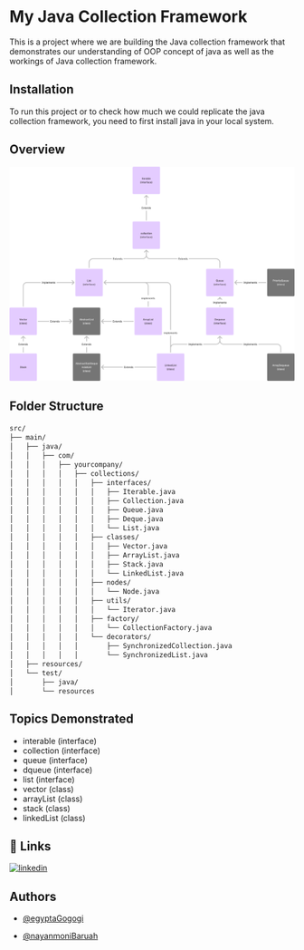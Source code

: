 
# My Java Collection Framework

This is a project where we are building the Java collection framework that demonstrates our understanding of OOP concept of java as well as the workings of Java collection framework.


## Installation

To run this project or to check how much we could replicate the java collection framework, you need to first install java in your local system.

## Overview

![collection framework](Overview.png)

## Folder Structure

```plaintext
src/
├── main/
│   ├── java/
│   │   ├── com/
│   │   │   ├── yourcompany/
│   │   │   │   ├── collections/
│   │   │   │   │   ├── interfaces/
│   │   │   │   │   │   ├── Iterable.java
│   │   │   │   │   │   ├── Collection.java
│   │   │   │   │   │   ├── Queue.java
│   │   │   │   │   │   ├── Deque.java
│   │   │   │   │   │   └── List.java
│   │   │   │   │   ├── classes/
│   │   │   │   │   │   ├── Vector.java
│   │   │   │   │   │   ├── ArrayList.java
│   │   │   │   │   │   ├── Stack.java
│   │   │   │   │   │   └── LinkedList.java
│   │   │   │   │   ├── nodes/
│   │   │   │   │   │   └── Node.java
│   │   │   │   │   ├── utils/
│   │   │   │   │   │   └── Iterator.java
│   │   │   │   │   ├── factory/
│   │   │   │   │   │   └── CollectionFactory.java
│   │   │   │   │   └── decorators/
│   │   │   │   │       ├── SynchronizedCollection.java
│   │   │   │   │       └── SynchronizedList.java
│   ├── resources/
│   └── test/
│       ├── java/
│       └── resources
```

## Topics Demonstrated

- interable (interface)
- collection (interface)
- queue (interface)
- dqueue (interface)
- list (interface)
- vector (class)
- arrayList (class)
- stack (class)
- linkedList (class)

## 🔗 Links
[![linkedin](https://img.shields.io/badge/linkedin-0A66C2?style=for-the-badge&logo=linkedin&logoColor=white)](https://www.linkedin.com/in/egypta-gogoi/)

## Authors

- [@egyptaGogogi](https://github.com/EgyptaGogoi/)

- [@nayanmoniBaruah](https://github.com/nayan458)